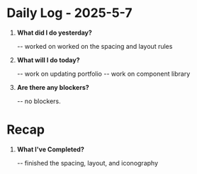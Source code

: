 # Daily Log - 2025-5-7

1. **What did I do yesterday?**
   
   -- worked on worked on the spacing and layout rules

2. **What will I do today?**
   
   -- work on updating portfolio
   -- work on component library

3. **Are there any blockers?**

   -- no blockers.

# Recap
1. **What I've Completed?**

   -- finished the spacing, layout, and iconography

<!-- 

git add .; git commit -m "daily stand-up"; git push; 
git add .; git commit -m "daily close"; git push; 

-->
